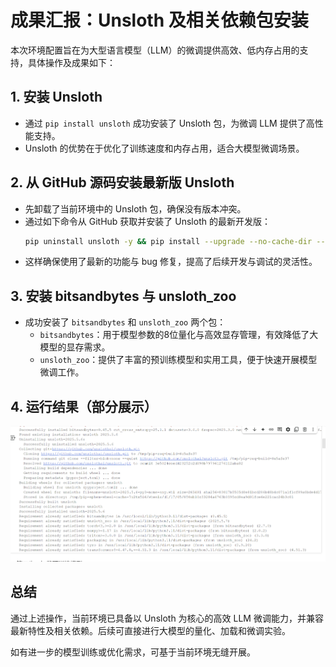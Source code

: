 # 成果汇报：Unsloth 及相关依赖包安装

本次环境配置旨在为大型语言模型（LLM）的微调提供高效、低内存占用的支持，具体操作及成果如下：

## 1. 安装 Unsloth

- 通过 `pip install unsloth` 成功安装了 Unsloth 包，为微调 LLM 提供了高性能支持。
- Unsloth 的优势在于优化了训练速度和内存占用，适合大模型微调场景。

## 2. 从 GitHub 源码安装最新版 Unsloth

- 先卸载了当前环境中的 Unsloth 包，确保没有版本冲突。
- 通过如下命令从 GitHub 获取并安装了 Unsloth 的最新开发版：
  ```bash
  pip uninstall unsloth -y && pip install --upgrade --no-cache-dir --no-deps git+https://github.com/unslothai/unsloth.git
  ```
- 这样确保使用了最新的功能与 bug 修复，提高了后续开发与调试的灵活性。

## 3. 安装 bitsandbytes 与 unsloth_zoo

- 成功安装了 `bitsandbytes` 和 `unsloth_zoo` 两个包：
  - `bitsandbytes`：用于模型参数的8位量化与高效显存管理，有效降低了大模型的显存需求。
  - `unsloth_zoo`：提供了丰富的预训练模型和实用工具，便于快速开展模型微调工作。
## 4. 运行结果（部分展示）
![alt text](image-7.png)
## 总结

通过上述操作，当前环境已具备以 Unsloth 为核心的高效 LLM 微调能力，并兼容最新特性及相关依赖。后续可直接进行大模型的量化、加载和微调实验。

如有进一步的模型训练或优化需求，可基于当前环境无缝开展。
